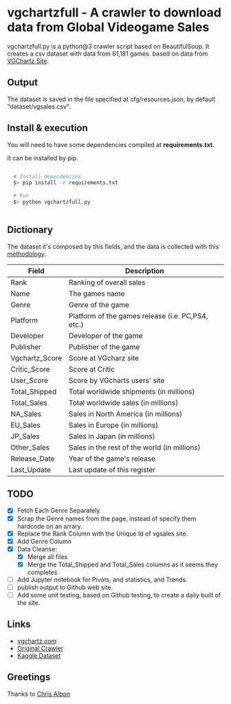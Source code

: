 # vgchartzfull - A crawler to download data from Global Videogame Sales

vgchartzfull.py is a python@3 crawler script based on BeautifulSoup.
It creates a csv dataset with data from 61,181 games. based on data from [VGChartz Site](http://www.vgchartz.com/gamedb/).  

## Output

The dataset is saved in the file specified at cfg/resources.json, by default "dataset/vgsales.csv".

## Install & execution

You will need to have some dependencies compiled at **requirements.txt**.

It can be installed by pip.

```bash

  # Install dependencies
  $> pip install -r requirements.txt
  
  # Run
  $> python vgchartzfull.py
  

```

## Dictionary

The dataset it's composed by this fields, and the data is collected with this [methodology](https://www.vgchartz.com/methodology.php).

| Field | Description              |
|-------|--------------------------|
| Rank  | Ranking of overall sales |
| Name | The games name |
| Genre | Genre of the game |
| Platform | Platform of the games release (i.e. PC,PS4, etc.) |
| Developer | Developer of the game | 
| Publisher | Publisher of the game |
| Vgchartz_Score | Score at VGcharz site | 
| Critic_Score | Score at Critic | 
| User_Score | Score by VGcharts users' site | 
| Total_Shipped | Total worldwide shipments (in millions) | 
| Total_Sales | Total worldwide sales (in millions) |
| NA_Sales | Sales in North America (in millions) |
| EU_Sales | Sales in Europe (in millions) |
| JP_Sales | Sales in Japan (in millions) |
| Other_Sales | Sales in the rest of the world (in millions) |
| Release_Date | Year of the game's release |
| Last_Update | Last update of this register |

## TODO

- [x] Fetch Each Genre Separately
- [x] Scrap the Genre names from the page, instead of specify them hardcode on an arrary. 
- [x] Replace the Rank Column with the Unique Id of vgsales site.
- [x] Add Genre Column 
- [x] Data Cleanse:
  - [x] Merge all files
  - [x] Merge the Total_Shipped and Total_Sales columns as it seems they completes 
- [ ] Add Jupyter notebook for Pivots, and statistics, and Trends. 
- [ ] publish output to Github web site. 
- [ ] Add some unit testing, based on Github testing, to create a daily built of the site. 

## Links

* [vgchartz.com](https://www.vgchartz.com)
* [Original Crawler](https://github.com/GregorUT/vgchartzScrape)
* [Kaggle Dataset](https://www.kaggle.com/gregorut/videogamesales)

## Greetings

Thanks to [Chris Albon](http://chrisalbon.com/python/beautiful_soup_scrape_table.html) 
